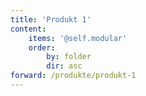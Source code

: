 ```yaml
---
title: 'Produkt 1'
content:
    items: '@self.modular'
    order:
        by: folder
        dir: asc
forward: /produkte/produkt-1
---
```


